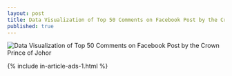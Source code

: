 ```yaml
---
layout: post
title: Data Visualization of Top 50 Comments on Facebook Post by the Crown Prince of Johor
published: true
---
```


![Data Visualization of Top 50 Comments on Facebook Post by the Crown Prince of Johor](/images/10042018/infographic4.png)

{% include in-article-ads-1.html %} 
